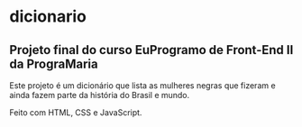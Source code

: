 # dicionario
## Projeto final do curso EuProgramo de Front-End II da PrograMaria

Este projeto é um dicionário que lista as mulheres negras que fizeram
e ainda fazem parte da história do Brasil e mundo.

Feito com HTML, CSS e JavaScript.
